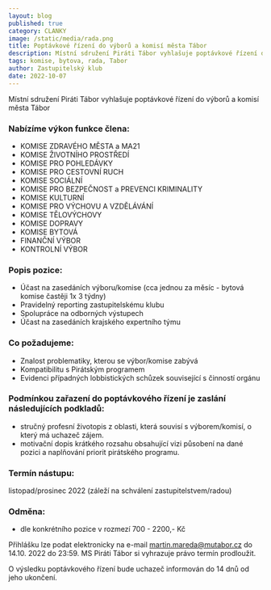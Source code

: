```yaml
---
layout: blog
published: true
category: CLANKY
image: /static/media/rada.png
title: Poptávkové řízení do výborů a komisí města Tábor
description: Místní sdružení Piráti Tábor vyhlašuje poptávkové řízení do výborů a komisí města Tábor
tags: komise, bytova, rada, Tabor
author: Zastupitelský klub
date: 2022-10-07
---
```


Místní sdružení Piráti Tábor vyhlašuje poptávkové řízení do výborů a komisí města Tábor

### Nabízíme výkon funkce člena:
- KOMISE ZDRAVÉHO MĚSTA a MA21
- KOMISE ŽIVOTNÍHO PROSTŘEDÍ
- KOMISE PRO POHLEDÁVKY
- KOMISE PRO CESTOVNÍ RUCH
- KOMISE SOCIÁLNÍ
- KOMISE PRO BEZPEČNOST a PREVENCI KRIMINALITY
- KOMISE KULTURNÍ
- KOMISE PRO VÝCHOVU A VZDĚLÁVÁNÍ
- KOMISE TĚLOVÝCHOVY
- KOMISE DOPRAVY
- KOMISE BYTOVÁ
- FINANČNÍ VÝBOR
- KONTROLNÍ VÝBOR


### Popis pozice:
- Účast na zasedáních výboru/komise (cca jednou za měsíc - bytová komise častěji 1x 3 týdny)
- Pravidelný reporting zastupitelskému klubu
- Spolupráce na odborných výstupech
- Účast na zasedáních krajského expertního týmu

### Co požadujeme:
- Znalost problematiky, kterou se výbor/komise zabývá
- Kompatibilitu s Pirátským programem
- Evidenci případných lobbistických schůzek související s činností orgánu


### Podmínkou zařazení do poptávkového řízení je zaslání následujících podkladů:
- stručný profesní životopis z oblasti, která souvisí s výborem/komisí, o který má uchazeč zájem.
- motivační dopis krátkého rozsahu obsahující vizi působení na dané pozici a naplňování priorit pirátského programu.

### Termín nástupu:
listopad/prosinec 2022 (záleží na schválení zastupitelstvem/radou)

### Odměna: 
- dle konkrétního pozice v rozmezí 700 - 2200,- Kč

Přihlášku lze podat elektronicky na e-mail martin.mareda@mutabor.cz do 14.10. 2022 do 23:59. MS Piráti Tábor si vyhrazuje právo termín prodloužit.

O výsledku poptávkového řízení bude uchazeč informován do 14 dnů od jeho ukončení.


